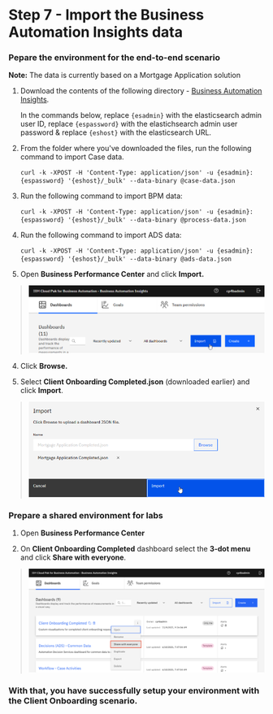 # Step 7 - Import the Business Automation Insights data

### Pepare the environment for the end-to-end scenario

**Note:** The data is currently based on a Mortgage Application solution

1. Download the contents of the following directory - [Business Automation Insights](Solution%20Exports/Business%20Automation%20Insights).

   In the commands below, replace `{esadmin}` with the elasticsearch admin user ID, replace `{espassword}` with the elastichsearch admin user password & replace `{eshost}` with the elasticsearch URL.

2. From the folder where you've downloaded the files, run the following command to import Case data.

   ```
   curl -k -XPOST -H 'Content-Type: application/json' -u {esadmin}:{espassword} '{eshost}/_bulk' --data-binary @case-data.json
   ```

3. Run the following command to import BPM data:

   ```
   curl -k -XPOST -H 'Content-Type: application/json' -u {esadmin}:{espassword} '{eshost}/_bulk' --data-binary @process-data.json
   ```

4. Run the following command to import ADS data:

   ```
   curl -k -XPOST -H 'Content-Type: application/json' -u {esadmin}:{espassword} '{eshost}/_bulk' --data-binary @ads-data.json
   ```

5. Open **Business Performance Center** and click **Import.**

> ![](images/BAI-1.png)

4.  Click **Browse.**

5.  Select **Client Onboarding Completed.json** (downloaded earlier) and click **Import**.

> ![](images/BAI-2.png)

### Prepare a shared environment for labs

1. Open **Business Performance Center**

2.	On **Client Onboarding Completed** dashboard select the **3-dot menu** and click **Share with everyone**.

> ![](images/BAI-3.png)



### With that, you have successfully setup your environment with the Client Onboarding scenario.



